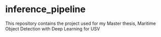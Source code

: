 # inference_pipeline
This repository contains the project used for my Master thesis, Maritime Object Detection with Deep Learning for USV
